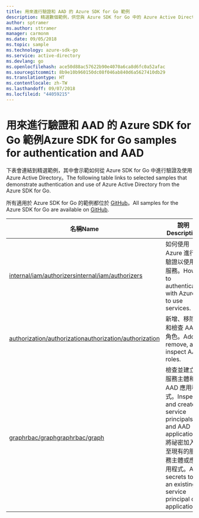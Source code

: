```yaml
---
title: 用來進行驗證和 AAD 的 Azure SDK for Go 範例
description: 精選數個範例，供您與 Azure SDK for Go 中的 Azure Active Directory (AAD) 和驗證搭配使用。
author: sptramer
ms.author: sttramer
manager: carmonm
ms.date: 09/05/2018
ms.topic: sample
ms.technology: azure-sdk-go
ms.service: active-directory
ms.devlang: go
ms.openlocfilehash: ace50d88ac57622b90e4070a6ca8d6fc0a52afac
ms.sourcegitcommit: 8b9e10b960150dc08f046ab840d6a5627410db29
ms.translationtype: HT
ms.contentlocale: zh-TW
ms.lasthandoff: 09/07/2018
ms.locfileid: "44059215"
---
```

# <a name="azure-sdk-for-go-samples-for-authentication-and-aad"></a><span data-ttu-id="22d42-103">用來進行驗證和 AAD 的 Azure SDK for Go 範例</span><span class="sxs-lookup"><span data-stu-id="22d42-103">Azure SDK for Go samples for authentication and AAD</span></span>

<span data-ttu-id="22d42-104">下表會連結到精選範例，其中會示範如何從 Azure SDK for Go 中進行驗證及使用 Azure Active Directory。</span><span class="sxs-lookup"><span data-stu-id="22d42-104">The following table links to selected samples that demonstrate authentication and use of Azure Active Directory from the Azure SDK for Go.</span></span>

<span data-ttu-id="22d42-105">所有適用於 Azure SDK for Go 的範例都位於 [GitHub](https://github.com/Azure-Samples/azure-sdk-for-go-samples)。</span><span class="sxs-lookup"><span data-stu-id="22d42-105">All samples for the Azure SDK for Go are available on [GitHub](https://github.com/Azure-Samples/azure-sdk-for-go-samples).</span></span>

| <span data-ttu-id="22d42-106">名稱</span><span class="sxs-lookup"><span data-stu-id="22d42-106">Name</span></span> | <span data-ttu-id="22d42-107">說明</span><span class="sxs-lookup"><span data-stu-id="22d42-107">Description</span></span> |
|------|-------------|
| [<span data-ttu-id="22d42-108">internal/iam/authorizers</span><span class="sxs-lookup"><span data-stu-id="22d42-108">internal/iam/authorizers</span></span>](https://github.com/Azure-Samples/azure-sdk-for-go-samples/blob/master/internal/iam/authorizers.go) | <span data-ttu-id="22d42-109">如何使用 Azure 進行驗證以使用服務。</span><span class="sxs-lookup"><span data-stu-id="22d42-109">How to authenticate with Azure to use services.</span></span> |
| [<span data-ttu-id="22d42-110">authorization/authorization</span><span class="sxs-lookup"><span data-stu-id="22d42-110">authorization/authorization</span></span>](https://github.com/Azure-Samples/azure-sdk-for-go-samples/blob/master/authorization/authorization.go) | <span data-ttu-id="22d42-111">新增、移除和檢查 AAD 角色。</span><span class="sxs-lookup"><span data-stu-id="22d42-111">Add, remove, and inspect AAD roles.</span></span> |
| [<span data-ttu-id="22d42-112">graphrbac/graph</span><span class="sxs-lookup"><span data-stu-id="22d42-112">graphrbac/graph</span></span>](https://github.com/Azure-Samples/azure-sdk-for-go-samples/blob/master/graphrbac/graph.go) | <span data-ttu-id="22d42-113">檢查並建立服務主體和 AAD 應用程式。</span><span class="sxs-lookup"><span data-stu-id="22d42-113">Inspect and create service principals and AAD applications.</span></span> <span data-ttu-id="22d42-114">將祕密加入至現有的服務主體或應用程式。</span><span class="sxs-lookup"><span data-stu-id="22d42-114">Add secrets to an existing service principal or application.</span></span> |
